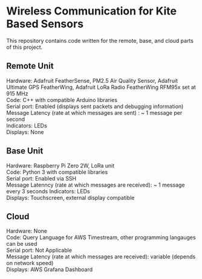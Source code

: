 # Wireless Communication for Kite Based Sensors

This repository contains code written for the remote, base, and cloud parts of this project.

## Remote Unit

Hardware: Adafruit FeatherSense, PM2.5 Air Quality Sensor, Adafruit Ultimate GPS FeatherWing, Adafruit LoRa Radio FeatherWing RFM95x set at 915 MHz\
Code: C++ with compatible Arduino libraries\
Serial port: Enabled (displays sent packets and debugging information)\
Message Latency (rate at which messages are sent) : ~ 1 message per second\
Indicators: LEDs\
Displays: None

## Base Unit

Hardware: Raspberry Pi Zero 2W, LoRa unit\
Code: Python 3 with compatible libraries\
Serial port: Enabled via SSH\
Message Latenncy (rate at which messages are received): ~ 1 message every 3 seconds
Indicators: LEDs\
Displays: Touchscreen, external display compatible

## Cloud
Hardware: None\
Code: Query Language for AWS Timestream, other programming langauges can be used\
Serial port: Not Applicable\
Message Latency (rate at which messages are received): variable (depends on network speed)\
Displays: AWS Grafana Dashboard
